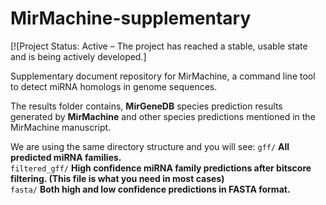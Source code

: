 # MirMachine-supplementary

[![Project Status: Active – The project has reached a stable, usable state and is being actively developed.]

Supplementary document repository for MirMachine, a command line tool to detect miRNA homologs in genome sequences.


The results folder contains, __MirGeneDB__ species prediction results generated by __MirMachine__ and other species predictions mentioned in the MirMachine manuscript.



We  are using the same directory structure and you will see:
`gff/` __All predicted miRNA families.__  
`filtered_gff/` __High confidence miRNA family predictions after bitscore filtering. (This file is what you need in most cases)__  
`fasta/` __Both high and low confidence predictions in FASTA format.__ 
